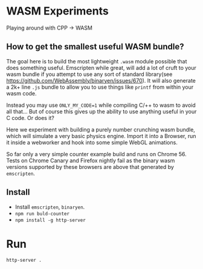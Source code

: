 # WASM Experiments

Playing around with CPP -> WASM

## How to get the smallest useful WASM bundle?

The goal here is to build the most lightweight `.wasm` module possible that does something useful.
Emscripten while great, will add a lot of cruft to your wasm bundle if you attempt to use any
sort of standard library(see https://github.com/WebAssembly/binaryen/issues/670). It will also generate
a 2k+ line `.js` bundle to allow you to use things like `printf` from within your wasm code.

Instead you may use `ONLY_MY_CODE=1` while compiling C/++ to wasm to avoid all that... But of course this
gives up the ability to use anything useful in your C code. Or does it?

Here we experiment with building a purely number crunching wasm bundle, which will simulate a very basic
physics engine. Import it into a Browser, run it inside a webworker and hook into some simple WebGL animations.

So far only a very simple counter example build and runs on Chrome 56. Tests on Chrome Canary and Firefox nightly
fail as the binary wasm versions supported by these browsers are above that generated by `emscripten`.

## Install

* Install `emscripten`, `binaryen`.
* `npm run buld-counter`
* `npm install -g http-server`

# Run

`http-server .`


